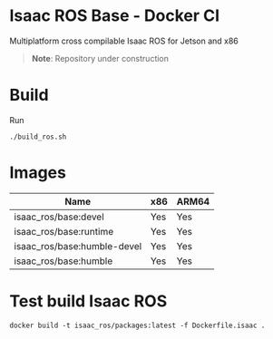 # Isaac ROS Base - Docker CI

Multiplatform cross compilable Isaac ROS for Jetson and x86

> **Note**: Repository under construction

# Build

Run

```
./build_ros.sh
```

# Images

| Name                        | x86 | ARM64 |
|-----------------------------|-----|-------|
| isaac_ros/base:devel        | Yes | Yes   |
| isaac_ros/base:runtime      | Yes | Yes   |
| isaac_ros/base:humble-devel | Yes | Yes   |
| isaac_ros/base:humble       | Yes | Yes   |

# Test build Isaac ROS

```
docker build -t isaac_ros/packages:latest -f Dockerfile.isaac .
```
